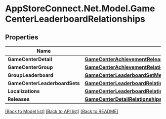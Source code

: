 # AppStoreConnect.Net.Model.GameCenterLeaderboardRelationships

## Properties

Name | Type | Description | Notes
------------ | ------------- | ------------- | -------------
**GameCenterDetail** | [**GameCenterAchievementReleaseRelationshipsGameCenterDetail**](GameCenterAchievementReleaseRelationshipsGameCenterDetail.md) |  | [optional] 
**GameCenterGroup** | [**GameCenterAchievementRelationshipsGameCenterGroup**](GameCenterAchievementRelationshipsGameCenterGroup.md) |  | [optional] 
**GroupLeaderboard** | [**GameCenterLeaderboardSetMemberLocalizationRelationshipsGameCenterLeaderboard**](GameCenterLeaderboardSetMemberLocalizationRelationshipsGameCenterLeaderboard.md) |  | [optional] 
**GameCenterLeaderboardSets** | [**GameCenterLeaderboardRelationshipsGameCenterLeaderboardSets**](GameCenterLeaderboardRelationshipsGameCenterLeaderboardSets.md) |  | [optional] 
**Localizations** | [**GameCenterLeaderboardRelationshipsLocalizations**](GameCenterLeaderboardRelationshipsLocalizations.md) |  | [optional] 
**Releases** | [**GameCenterDetailRelationshipsLeaderboardReleases**](GameCenterDetailRelationshipsLeaderboardReleases.md) |  | [optional] 

[[Back to Model list]](../README.md#documentation-for-models) [[Back to API list]](../README.md#documentation-for-api-endpoints) [[Back to README]](../README.md)

